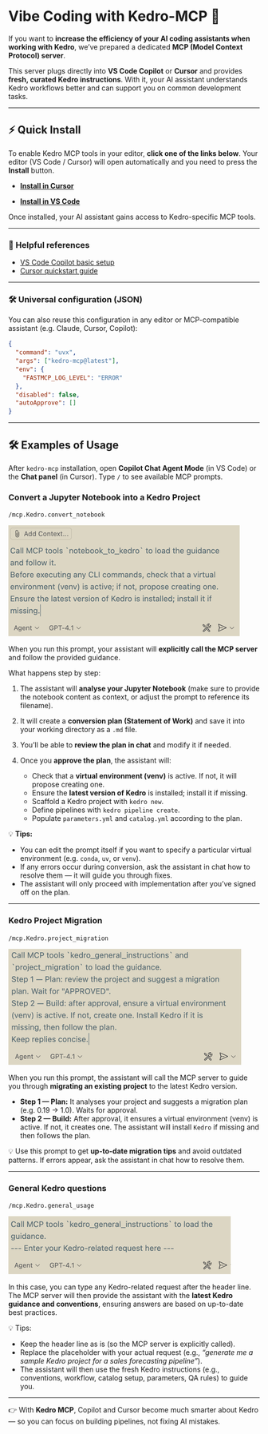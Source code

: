 # Vibe Coding with Kedro-MCP 🚀

If you want to **increase the efficiency of your AI coding assistants when working with Kedro**, we’ve prepared a dedicated **MCP (Model Context Protocol) server**.

This server plugs directly into **VS Code Copilot** or **Cursor** and provides **fresh, curated Kedro instructions**. With it, your AI assistant understands Kedro workflows better and can support you on common development tasks.

---

## ⚡ Quick Install

To enable Kedro MCP tools in your editor, **click one of the links below**.
Your editor (VS Code / Cursor) will open automatically and you need to press the **Install** button.

- [**Install in Cursor**](https://cursor.com/en/install-mcp?name=Kedro&config=eyJjb21tYW5kIjoidXZ4IiwiYXJncyI6WyJrZWRyby1tY3BAbGF0ZXN0Il0sImVudiI6eyJGQVNNQ1BfTE9HX0xFVkVMIjoiRVJST1IifSwiZGlzYWJsZWQiOmZhbHNlLCJhdXRvQXBwcm92ZSI6W119)


- [**Install in VS Code**](https://insiders.vscode.dev/redirect/mcp/install?name=Kedro&config=%7B%22command%22%3A%22uvx%22%2C%22args%22%3A%5B%22kedro-mcp%40latest%22%5D%2C%22env%22%3A%7B%22FASTMCP_LOG_LEVEL%22%3A%22ERROR%22%7D%2C%22disabled%22%3Afalse%2C%22autoApprove%22%3A%5B%5D%7D)


Once installed, your AI assistant gains access to Kedro-specific MCP tools.

---

### 🔗 Helpful references
- [VS Code Copilot basic setup](https://code.visualstudio.com/docs/copilot/setup)
- [Cursor quickstart guide](https://cursor.com/docs/get-started/quickstart)

---

### 🛠️ Universal configuration (JSON)

You can also reuse this configuration in any editor or MCP-compatible assistant (e.g. Claude, Cursor, Copilot):

```json
{
  "command": "uvx",
  "args": ["kedro-mcp@latest"],
  "env": {
    "FASTMCP_LOG_LEVEL": "ERROR"
  },
  "disabled": false,
  "autoApprove": []
}
```

---

## 🛠️ Examples of Usage

After `kedro-mcp` installation, open **Copilot Chat Agent Mode** (in VS Code) or the **Chat panel** (in Cursor).
Type `/` to see available MCP prompts.

### Convert a Jupyter Notebook into a Kedro Project

```text
/mcp.Kedro.convert_notebook
```

![](../meta/images/mcp_notebook_convertion.png)

When you run this prompt, your assistant will **explicitly call the MCP server** and follow the provided guidance.

What happens step by step:

1. The assistant will **analyse your Jupyter Notebook**
   (make sure to provide the notebook content as context,
   or adjust the prompt to reference its filename).

2. It will create a **conversion plan (Statement of Work)**
   and save it into your working directory as a `.md` file.

3. You’ll be able to **review the plan in chat** and modify it if needed.

4. Once you **approve the plan**, the assistant will:
   - Check that a **virtual environment (venv)** is active.
     If not, it will propose creating one.
   - Ensure the **latest version of Kedro** is installed; install it if missing.
   - Scaffold a Kedro project with `kedro new`.
   - Define pipelines with `kedro pipeline create`.
   - Populate `parameters.yml` and `catalog.yml` according to the plan.

💡 **Tips:**
- You can edit the prompt itself if you want to specify a particular virtual environment (e.g. `conda`, `uv`, or `venv`).
- If any errors occur during conversion, ask the assistant in chat how to resolve them — it will guide you through fixes.
- The assistant will only proceed with implementation after you’ve signed off on the plan.

---

### Kedro Project Migration

```text
/mcp.Kedro.project_migration
```

![](../meta/images/mcp_migration.png)

When you run this prompt, the assistant will call the MCP server to guide you through **migrating an existing project** to the latest Kedro version.

- **Step 1 — Plan:** It analyses your project and suggests a migration plan (e.g. 0.19 → 1.0). Waits for approval.
- **Step 2 — Build:** After approval, it ensures a virtual environment (venv) is active. If not, it creates one. The assistant will install `Kedro` if missing and then follows the plan.

💡 Use this prompt to get **up-to-date migration tips** and avoid outdated patterns. If errors appear, ask the assistant in chat how to resolve them.


---

### General Kedro questions
```text
/mcp.Kedro.general_usage
```

![](../meta/images/mcp_general_guidance.png)

In this case, you can type any Kedro-related request after the header line.
The MCP server will then provide the assistant with the **latest Kedro guidance and conventions**, ensuring answers are based on up-to-date best practices.

💡 Tips:
- Keep the header line as is (so the MCP server is explicitly called).
- Replace the placeholder with your actual request (e.g., *“generate me a sample Kedro project for a sales forecasting pipeline”*).
- The assistant will then use the fresh Kedro instructions (e.g., conventions, workflow, catalog setup, parameters, QA rules) to guide you.


---


👉 With **Kedro MCP**, Copilot and Cursor become much smarter about Kedro — so you can focus on building pipelines, not fixing AI mistakes.
